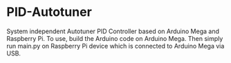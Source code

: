 # PID-Autotuner
System independent Autotuner PID Controller based on Arduino Mega and Raspberry Pi.
To use, build the Arduino code on Arduino Mega. Then simply run main.py on Raspberry Pi device which is connected to Arduino Mega via USB.
